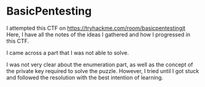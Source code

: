 # BasicPentesting
I attempted this CTF on https://tryhackme.com/room/basicpentestingjt  
Here, I have all the notes of the ideas I gathered and how I progressed in this CTF. 

I came across a part that I was not able to solve.

I was not very clear about the enumeration part, as well as the concept of the private key required to solve the puzzle. 
However, I tried until I got stuck and followed the resolution with the best intention of learning.
